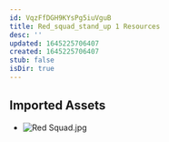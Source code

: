 ```yaml
---
id: VqzFfDGH9KYsPg5iuVguB
title: Red_squad_stand_up 1 Resources
desc: ''
updated: 1645225706407
created: 1645225706407
stub: false
isDir: true
---
```

## Imported Assets
- ![Red Squad.jpg](/assets/red-squad.jpg)
